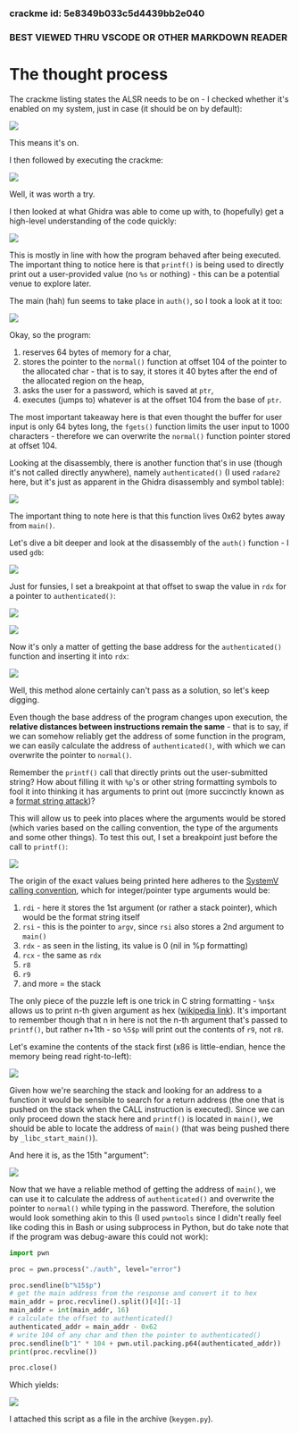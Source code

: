 ### crackme id: 5e8349b033c5d4439bb2e040
### BEST VIEWED THRU VSCODE OR OTHER MARKDOWN READER

# The thought process

The crackme listing states the ALSR needs to be on - I checked whether it's enabled on my system, just in case (it should be on by default):

![](assets/1.png)

This means it's on.

I then followed by executing the crackme:

![](assets/2.png)

Well, it was worth a try. 

I then looked at what Ghidra was able to come up with, to (hopefully) get a high-level understanding of the code quickly:

![](assets/3.png)

This is mostly in line with how the program behaved after being executed. The important thing to notice here is that `printf()` is being used to directly print out a user-provided value (no `%s` or nothing) - this can be a potential venue to explore later.

The main (hah) fun seems to take place in `auth()`, so I took a look at it too:

![](assets/4.png)


Okay, so the program:
1. reserves 64 bytes of memory for a char, 
2. stores the pointer to the `normal()` function at offset 104 of the pointer to the allocated char - that is to say, it stores it 40 bytes after the end of the allocated region on the heap,
3. asks the user for a password, which is saved at `ptr`,
4. executes (jumps to) whatever is at the offset 104 from the base of `ptr`.

The most important takeaway here is that even thought the buffer for user input is only 64 bytes long, the `fgets()` function limits the user input to 1000 characters - therefore we can overwrite the `normal()` function pointer stored at offset 104.

Looking at the disassembly, there is another function that's in use (though it's not called directly anywhere), namely `authenticated()` (I used `radare2` here, but it's just as apparent in the Ghidra disassembly and symbol table):

![](assets/5.png)

The important thing to note here is that this function lives 0x62 bytes away from `main()`.

Let's dive a bit deeper and look at the disassembly of the `auth()` function - I used `gdb`:

![](assets/6.png)

Just for funsies, I set a breakpoint at that offset to swap the value in `rdx` for a pointer to `authenticated()`:

![](assets/7.png)

![](assets/8.png)

Now it's only a matter of getting the base address for the `authenticated()` function and inserting it into `rdx`:

![](assets/9.png)

Well, this method alone certainly can't pass as a solution, so let's keep digging.

Even though the base address of the program changes upon execution, the **relative distances between instructions remain the same** - that is to say, if we can somehow reliably get the address of some function in the program, we can easily calculate the address of `authenticated()`, with which we can overwrite the pointer to `normal()`.

Remember the `printf()` call that directly prints out the user-submitted string? How about filling it with `%p`'s or other string formatting symbols to fool it into thinking it has arguments to print out (more succinctly known as a [format string attack](https://en.wikipedia.org/wiki/Uncontrolled_format_string))?

This will allow us to peek into places where the arguments would be stored (which varies based on the calling convention, the type of the arguments and some other things). To test this out, I set a breakpoint just before the call to `printf()`:

![](assets/10.png)

The origin of the exact values being printed here adheres to the [SystemV calling convention](https://en.wikipedia.org/wiki/X86_calling_conventions#System_V_AMD64_ABI), which for integer/pointer type arguments would be:
1. `rdi` - here it stores the 1st argument (or rather a stack pointer), which would be the format string itself
2. `rsi` - this is the pointer to `argv`, since `rsi` also stores a 2nd argument to `main()`
3. `rdx` - as seen in the listing, its value is 0 (nil in %p formatting)
4. `rcx` - the same as `rdx`
5. `r8`
6. `r9`
7. and more = the stack

The only piece of the puzzle left is one trick in C string formatting - `%n$x` allows us to print n-th given argument as hex ([wikipedia link](https://en.wikipedia.org/wiki/Printf#Parameter_field)). It's important to remember though that n in here is not the n-th argument that's passed to `printf()`, but rather n+1th - so `%5$p` will print out the contents of `r9`, not `r8`.

Let's examine the contents of the stack first (x86 is little-endian, hence the memory being read right-to-left):

![](assets/11.png)


Given how we're searching the stack and looking for an address to a function it would be sensible to search for a return address (the one that is pushed on the stack when the CALL instruction is executed).
Since we can only proceed down the stack here and `printf()` is located in `main()`, we should be able to locate the address of `main()` (that was being pushed there by `_libc_start_main()`).

And here it is, as the 15th "argument":

![](assets/12.png)

Now that we have a reliable method of getting the address of `main()`, we can use it to calculate the address of `authenticated()` and overwrite the pointer to `normal()` while typing in the password.
Therefore, the solution would look something akin to this (I used `pwntools` since I didn't really feel like coding this in Bash or using subprocess in Python, but do take note that if the program was debug-aware this could not work):

```python
import pwn

proc = pwn.process("./auth", level="error")

proc.sendline(b"%15$p")
# get the main address from the response and convert it to hex
main_addr = proc.recvline().split()[4][:-1]
main_addr = int(main_addr, 16)
# calculate the offset to authenticated()
authenticated_addr = main_addr - 0x62
# write 104 of any char and then the pointer to authenticated()
proc.sendline(b"1" * 104 + pwn.util.packing.p64(authenticated_addr))
print(proc.recvline())

proc.close()
```

Which yields:

![](assets/13.png)

I attached this script as a file in the archive (`keygen.py`).

